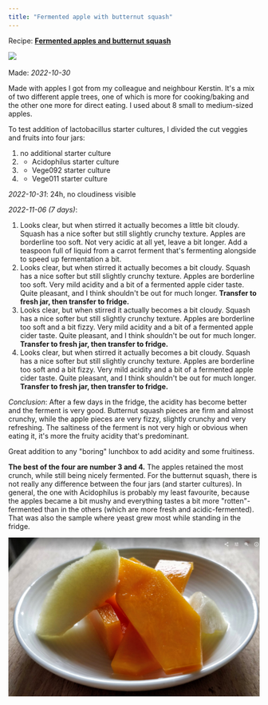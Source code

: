 ```yaml
---
title: "Fermented apple with butternut squash"
---
```


Recipe: **[Fermented apples and butternut squash](projects/fermentation/Vegetable%20recipes.md#Fermented%20apples%20and%20butternut%20squash)**

![](Pasted%20image%2020221218165414.png)

Made: _2022-10-30_

Made with apples I got from my colleague and neighbour Kerstin. It's a mix of two different apple trees, one of which is more for cooking/baking and the other one more for direct eating. I used about 8 small to medium-sized apples. 


To test addition of lactobacillus starter cultures, I divided the cut veggies and fruits into four jars:
1. no additional starter culture 
2. + Acidophilus starter culture
3. + Vege092 starter culture
4. + Vege011 starter culture


_2022-10-31_: 24h, no cloudiness visible

_2022-11-06 (7 days)_: 
1. Looks clear, but when stirred it actually becomes a little bit cloudy. Squash has a nice softer but still slightly crunchy texture. Apples are borderline too soft. Not very acidic at all yet, leave a bit longer. Add a teaspoon full of liquid from a carrot ferment that's fermenting alongside to speed up fermentation a bit. 
2. Looks clear, but when stirred it actually becomes a bit cloudy. Squash has a nice softer but still slightly crunchy texture. Apples are borderline too soft. Very mild acidity and a bit of a fermented apple cider taste. Quite pleasant, and I think shouldn't be out for much longer. **Transfer to fresh jar, then transfer to fridge.**
3. Looks clear, but when stirred it actually becomes a bit cloudy. Squash has a nice softer but still slightly crunchy texture. Apples are borderline too soft and a bit fizzy. Very mild acidity and a bit of a fermented apple cider taste. Quite pleasant, and I think shouldn't be out for much longer. **Transfer to fresh jar, then transfer to fridge.**
4. Looks clear, but when stirred it actually becomes a bit cloudy. Squash has a nice softer but still slightly crunchy texture. Apples are borderline too soft and a bit fizzy. Very mild acidity and a bit of a fermented apple cider taste. Quite pleasant, and I think shouldn't be out for much longer. **Transfer to fresh jar, then transfer to fridge.**

_Conclusion_: After  a few days in the fridge, the acidity has become better and the ferment is very good. Butternut squash pieces are firm and almost crunchy, while the apple pieces are very fizzy, slightly crunchy and very refreshing. The saltiness of the ferment is not very high or obvious when eating it, it's more the fruity acidity that's predominant. 

Great addition to any "boring" lunchbox to add acidity and some fruitiness. 

**The best of the four are number 3 and 4.** The apples retained the most crunch, while still being nicely fermented. For the butternut squash, there is not really any difference between the four jars (and starter cultures). In general, the one with Acidophilus is probably my least favourite, because the apples became a bit mushy and everything tastes a bit more "rotten"-fermented than in the others (which are more fresh and acidic-fermented). That was also the sample where yeast grew most while standing in the fridge.

![](Pasted%20image%2020221218165352.png)


